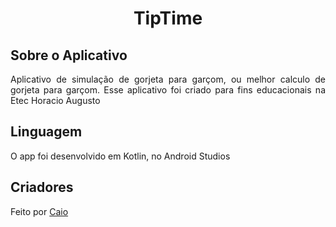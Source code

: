 <h1 align="center">TipTime</h1>
<h2>Sobre o Aplicativo</h2>
<p align="justify"> Aplicativo de simulação de gorjeta para garçom, ou melhor calculo de gorjeta para garçom. Esse aplicativo foi criado para fins educacionais na Etec Horacio Augusto </p>
<h2>Linguagem</h2>
O app foi desenvolvido em Kotlin, no Android Studios
<h2>Criadores</h2>
Feito por <a href="https://github.com/Caioaraujo48">Caio</a>
